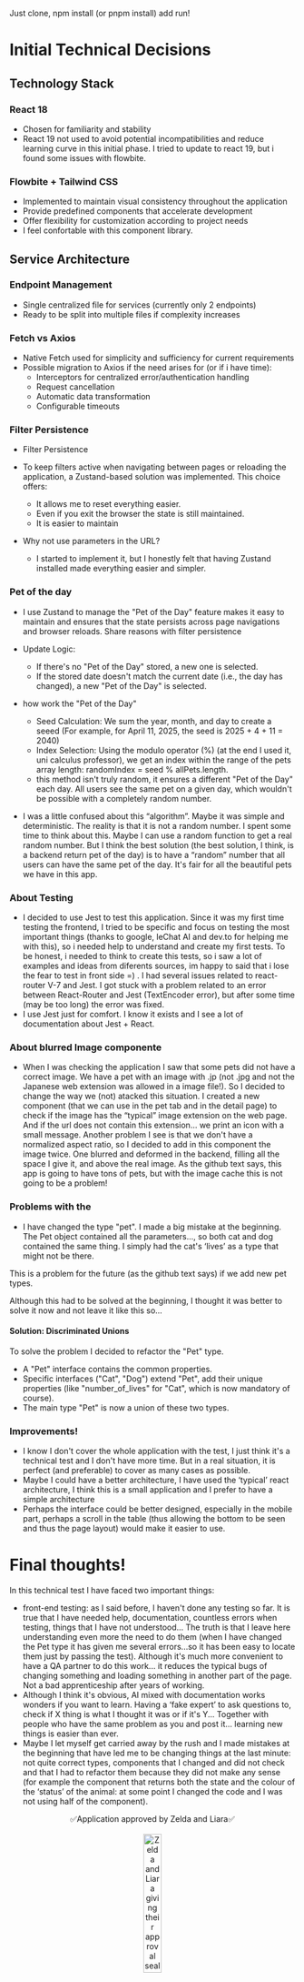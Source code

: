Just clone, npm install (or pnpm install) add run!

# Initial Technical Decisions

## Technology Stack

### React 18
- Chosen for familiarity and stability
- React 19 not used to avoid potential incompatibilities and reduce learning curve in this initial phase. I tried to update to react 19, but i found some issues with flowbite.

### Flowbite + Tailwind CSS
- Implemented to maintain visual consistency throughout the application
- Provide predefined components that accelerate development
- Offer flexibility for customization according to project needs
- I feel confortable with this component library.

## Service Architecture

### Endpoint Management
- Single centralized file for services (currently only 2 endpoints)
- Ready to be split into multiple files if complexity increases

### Fetch vs Axios
- Native Fetch used for simplicity and sufficiency for current requirements
- Possible migration to Axios if the need arises for (or if i have time):
  - Interceptors for centralized error/authentication handling
  - Request cancellation
  - Automatic data transformation
  - Configurable timeouts

### Filter Persistence

- Filter Persistence
- To keep filters active when navigating between pages or reloading the application, a Zustand-based solution was implemented. This choice offers:

  - It allows me to reset everything easier.
  - Even if you exit the browser the state is still maintained.
  - It is easier to maintain

- Why not use parameters in the URL?
  - I started to implement it, but I honestly felt that having Zustand installed made everything easier and simpler.

### Pet of the day
- I use Zustand to manage the "Pet of the Day" feature makes it easy to maintain and ensures that the state persists across page navigations and browser reloads. Share reasons with filter persistence

- Update Logic:
  - If there's no "Pet of the Day" stored, a new one is selected.
  - If the stored date doesn't match the current date (i.e., the day has changed), a new "Pet of the Day" is selected.
- how work the "Pet of the Day"
  - Seed Calculation: We sum the year, month, and day to create a seeed (For example, for April 11, 2025, the seed is 2025 + 4 + 11 = 2040)
  - Index Selection: Using the modulo operator (%) (at the end I used it, uni calculus professor), we get an index within the range of the pets array length: randomIndex = seed % allPets.length.
  - this method isn't truly random, it ensures a different "Pet of the Day" each day. All users see the same pet on a given day, which wouldn't be possible with a completely random number.
- I was a little confused about this “algorithm”. Maybe it was simple and deterministic. The reality is that it is not a random number. I spent some time to think about this. 
Maybe I can use a random function to get a real random number. But I think the best solution (the best solution, I think, is a backend return pet of the day) is to have a “random” number that all users can have the same pet of the day. It's fair for all the beautiful pets we have in this app.

### About Testing
- I decided to use Jest to test this application. Since it was my first time testing the frontend, I tried to be specific and focus on testing the most important things (thanks to google, leChat AI and dev.to for helping me with this), so i needed help to understand and create my first tests. To be honest, i needed to think to create this tests, so i saw a lot of examples and ideas from diferents sources, im happy to said that i lose the fear to test in front side =) . I had several issues related to react-router V-7 and Jest. I got stuck with a problem related to an error between React-Router and Jest (TextEncoder error), but after some time (may be too long) the error was fixed. 
- I use Jest just for comfort. I know it exists and I see a lot of documentation about Jest + React.

### About blurred Image componente
- When I was checking the application I saw that some pets did not have a correct image. We have a pet with an image with .jp (not .jpg and not the Japanese web extension was allowed in a image file!). 
So I decided to change the way we (not) atacked this situation. 
I created a new component (that we can use in the pet tab and in the detail page) to check if the image has the “typical” image extension on the web page. And if the url does not contain this extension... we print an icon with a small message.
Another problem I see is that we don't have a normalized aspect ratio, so I decided to add in this component the image twice. One blurred and deformed in the backend, filling all the space I give it, and above the real image. 
As the github text says, this app is going to have tons of pets, but with the image cache this is not going to be a problem!


### Problems with the
- I have changed the type "pet". I made a big mistake at the beginning. The Pet object contained all the parameters..., so both cat and dog contained the same thing. I simply had the cat's ‘lives’ as a type that might not be there.

This is a problem for the future (as the github text says) if we add new pet types.

Although this had to be solved at the beginning, I thought it was better to solve it now and not leave it like this so...
#### Solution: Discriminated Unions

To solve the problem I decided to refactor the "Pet" type.

 - A "Pet" interface contains the common properties.
 - Specific interfaces ("Cat", "Dog") extend "Pet", add their unique properties (like "number_of_lives" for "Cat", which is now mandatory of course).
 - The main type "Pet" is now a union of these two types.


### Improvements!
- I know I don't cover the whole application with the test, I just think it's a technical test and I don't have more time. But in a real situation, it is perfect (and preferable) to cover as many cases as possible.
- Maybe I could have a better architecture, I have used the ‘typical’ react architecture, I think this is a small application and I prefer to have a simple architecture
- Perhaps the interface could be better designed, especially in the mobile part, perhaps a scroll in the table (thus allowing the bottom to be seen and thus the page layout) would make it easier to use. 


# Final thoughts!
In this technical test I have faced two important things:
- front-end testing: as I said before, I haven't done any testing so far. It is true that I have needed help, documentation, countless errors when testing, things that I have not understood... The truth is that I leave here understanding even more the need to do them (when I have changed the Pet type it has given me several errors...so it has been easy to locate them just by passing the test). Although it's much more convenient to have a QA partner to do this work... it reduces the typical bugs of changing something and loading something in another part of the page. Not a bad apprenticeship after years of working.
- Although I think it's obvious, AI mixed with documentation works wonders if you want to learn. Having a ‘fake expert’ to ask questions to, check if X thing is what I thought it was or if it's Y... Together with people who have the same problem as you and post it... learning new things is easier than ever. 
- Maybe I let myself get carried away by the rush and I made mistakes at the beginning that have led me to be changing things at the last minute: not quite correct types, components that I changed and did not check and that I had to refactor them because they did not make any sense (for example the component that returns both the state and the colour of the ‘status’ of the animal: at some point I changed the code and I was not using half of the component).


<div align="center">
  ✅Application approved by Zelda and Liara✅
</div>
<br/> <!-- Añade un pequeño espacio vertical si lo deseas -->
<div align="center">
  <img src="https://i.imgur.com/PHWv45y.png" alt="Zelda and Liara giving their approval seal" width="25%">
</div>
